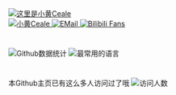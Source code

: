 <a href="#">
    <img src="https://readme-typing-svg.demolab.com?font=Noto+Serif+SC&weight=900&size=28&pause=1000&vCenter=true&random=false&lines=%E8%BF%99%E9%87%8C%E6%98%AF%E5%B0%8F%E9%BB%84Ceale%EF%BC%81" alt="这里是小黄Ceale"/>
</a>
<div style="margin-bottom: 15px;">
    <a href="https://ceale.moe/" target="_blank">
        <img src="https://img.shields.io/badge/%E5%B0%8F%E9%BB%84Ceale-.moe-green?style=for-the-badge"
        alt="小黄Ceale">
    </a>
    <a href="mailto:me@ceale.top" target="_blank">
        <img src="https://img.shields.io/badge/ceale.top-me-1e90ff?style=for-the-badge&logo=mail.ru"
        alt="EMail" />
    </a>
    <a href="https://space.bilibili.com/396162635" target="_blank">
        <img src="https://img.shields.io/badge/dynamic/json?url=https%3A%2F%2Fapi.bilibili.com%2Fx%2Frelation%2Fstat%3Fvmid%3D396162635&query=%24.data.follower&suffix=%20fans&style=for-the-badge&logo=bilibili&label=Bilibili&labelColor=fafafa&color=00A1D6"
        alt="Bilibili Fans">
    </a>
</div>

# 



<img src="https://github-readme-stats.vercel.app/api?username=XiaohCeale&theme=shadow_green&show_icons=true&locale=cn&card_width=500&include_all_commits=true&line_height=25" alt="Github数据统计">
<img src="https://github-readme-stats.vercel.app/api/top-langs/?username=XiaohCeale&layout=compact&locale=cn&card_width=445" alt="最常用的语言">

#

本Github主页已有这么多人访问过了哦
<img src="https://count.getloli.com/get/@XiaohCeale" alt="访问人数" />